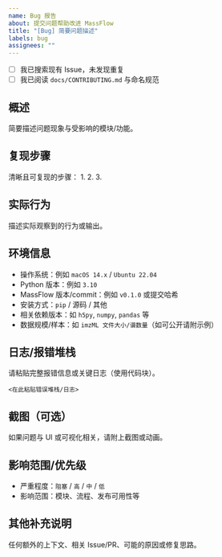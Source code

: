 ```yaml
---
name: Bug 报告
about: 提交问题帮助改进 MassFlow
title: "[Bug] 简要问题描述"
labels: bug
assignees: ""
---
```


- [ ] 我已搜索现有 Issue，未发现重复
- [ ] 我已阅读 `docs/CONTRIBUTING.md` 与命名规范

## 概述
简要描述问题现象与受影响的模块/功能。

## 复现步骤
清晰且可复现的步骤：
1. 
2. 
3. 

## 实际行为
描述实际观察到的行为或输出。

## 环境信息
- 操作系统：例如 `macOS 14.x` / `Ubuntu 22.04`
- Python 版本：例如 `3.10`
- MassFlow 版本/commit：例如 `v0.1.0` 或提交哈希
- 安装方式：`pip` / 源码 / 其他
- 相关依赖版本：如 `h5py`, `numpy`, `pandas` 等
- 数据规模/样本：如 `imzML 文件大小/谱数量`（如可公开请附示例）

## 日志/报错堆栈
请粘贴完整报错信息或关键日志（使用代码块）。

```
<在此粘贴错误堆栈/日志>
```


## 截图（可选）
如果问题与 UI 或可视化相关，请附上截图或动画。

## 影响范围/优先级
- 严重程度：`阻塞` / `高` / `中` / `低`
- 影响范围：模块、流程、发布可用性等

## 其他补充说明
任何额外的上下文、相关 Issue/PR、可能的原因或修复思路。